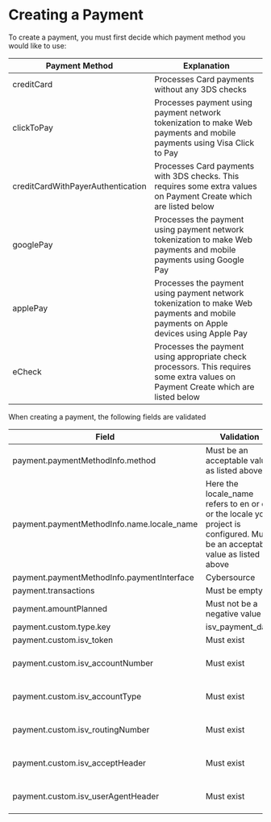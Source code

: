 # Creating a Payment

To create a payment, you must first decide which payment method you would like to use:

| Payment Method                    | Explanation                                                                                                          |
| --------------------------------- | -------------------------------------------------------------------------------------------------------------------- |
| creditCard                        | Processes Card payments without any 3DS checks                                                                       |
| clickToPay                      | Processes payment using payment network tokenization to make Web payments and mobile payments using Visa Click to Pay                                                          |
| creditCardWithPayerAuthentication | Processes Card payments with 3DS checks. This requires some extra values on Payment Create which are listed below    |
| googlePay                         | Processes the payment using payment network tokenization to make Web payments and mobile payments using Google Pay |
| applePay                          | Processes the payment using payment network tokenization to make Web payments and mobile payments on Apple devices using Apple Pay   |
| eCheck                            | Processes the payment using appropriate check processors. This requires some extra values on Payment Create which are listed below |

When creating a payment, the following fields are validated

| Field                                      | Validation                                  | When   |
| ------------------------------------------ | ------------------------------------------- | ------ |
| payment.paymentMethodInfo.method           | Must be an acceptable value as listed above | Always |
| payment.paymentMethodInfo.name.locale_name             | Here the locale_name refers to en or de or the locale your project is configured. Must be an acceptable value as listed above | Always |
| payment.paymentMethodInfo.paymentInterface | Cybersource                                 | Always |
| payment.transactions                       | Must be empty                               | Always |
| payment.amountPlanned                      | Must not be a negative value                | Always |
| payment.custom.type.key                    | isv_payment_data                            | Always |
| payment.custom.isv_token                   | Must exist                                  | Always |
| payment.custom.isv_accountNumber           | Must exist                                  | If payment.paymentMethodInfo.method is eCheck                            |
| payment.custom.isv_accountType             | Must exist                                  | If payment.paymentMethodInfo.method is eCheck                            |
| payment.custom.isv_routingNumber           | Must exist                                  | If payment.paymentMethodInfo.method is eCheck                            |
| payment.custom.isv_acceptHeader            | Must exist                                  | If payment.paymentMethodInfo.method is creditCardWithPayerAuthentication |
| payment.custom.isv_userAgentHeader         | Must exist                                  | If payment.paymentMethodInfo.method is creditCardWithPayerAuthentication |